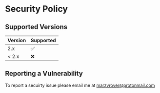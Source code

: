 # Security Policy

## Supported Versions

| Version | Supported          |
| ------- | ------------------ |
| 2.x     | :white_check_mark: |
| < 2.x   | :x:                |

## Reporting a Vulnerability

To report a secuirty issue please email me at [marzvrover@protonmail.com](mailto:marzvrover@protonmail.com?subject=Security%20Issue%20with%20github:swiftpackages/DotEnv)
